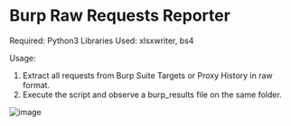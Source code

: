 # Burp Raw Requests Reporter

Required: Python3
Libraries Used: xlsxwriter, bs4

Usage: 
1. Extract all requests from Burp Suite Targets or Proxy History in raw format.
2. Execute the script and observe a burp_results file on the same folder.

![image](https://user-images.githubusercontent.com/17490996/124875597-b6f65080-dfe6-11eb-811b-c2149270e869.png)
